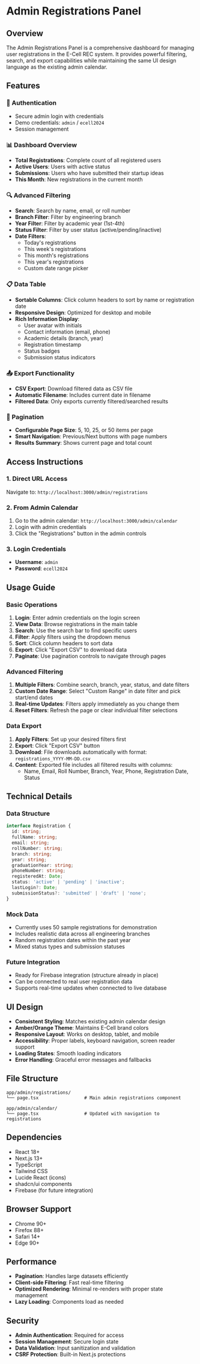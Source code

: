 # Admin Registrations Panel

## Overview
The Admin Registrations Panel is a comprehensive dashboard for managing user registrations in the E-Cell REC system. It provides powerful filtering, search, and export capabilities while maintaining the same UI design language as the existing admin calendar.

## Features

### 🔐 Authentication
- Secure admin login with credentials
- Demo credentials: `admin` / `ecell2024`
- Session management

### 📊 Dashboard Overview
- **Total Registrations**: Complete count of all registered users
- **Active Users**: Users with active status
- **Submissions**: Users who have submitted their startup ideas
- **This Month**: New registrations in the current month

### 🔍 Advanced Filtering
- **Search**: Search by name, email, or roll number
- **Branch Filter**: Filter by engineering branch
- **Year Filter**: Filter by academic year (1st-4th)
- **Status Filter**: Filter by user status (active/pending/inactive)
- **Date Filters**:
  - Today's registrations
  - This week's registrations
  - This month's registrations
  - This year's registrations
  - Custom date range picker

### 📋 Data Table
- **Sortable Columns**: Click column headers to sort by name or registration date
- **Responsive Design**: Optimized for desktop and mobile
- **Rich Information Display**:
  - User avatar with initials
  - Contact information (email, phone)
  - Academic details (branch, year)
  - Registration timestamp
  - Status badges
  - Submission status indicators

### 📤 Export Functionality
- **CSV Export**: Download filtered data as CSV file
- **Automatic Filename**: Includes current date in filename
- **Filtered Data**: Only exports currently filtered/searched results

### 📄 Pagination
- **Configurable Page Size**: 5, 10, 25, or 50 items per page
- **Smart Navigation**: Previous/Next buttons with page numbers
- **Results Summary**: Shows current page and total count

## Access Instructions

### 1. Direct URL Access
Navigate to: `http://localhost:3000/admin/registrations`

### 2. From Admin Calendar
1. Go to the admin calendar: `http://localhost:3000/admin/calendar`
2. Login with admin credentials
3. Click the "Registrations" button in the admin controls

### 3. Login Credentials
- **Username**: `admin`
- **Password**: `ecell2024`

## Usage Guide

### Basic Operations
1. **Login**: Enter admin credentials on the login screen
2. **View Data**: Browse registrations in the main table
3. **Search**: Use the search bar to find specific users
4. **Filter**: Apply filters using the dropdown menus
5. **Sort**: Click column headers to sort data
6. **Export**: Click "Export CSV" to download data
7. **Paginate**: Use pagination controls to navigate through pages

### Advanced Filtering
1. **Multiple Filters**: Combine search, branch, year, status, and date filters
2. **Custom Date Range**: Select "Custom Range" in date filter and pick start/end dates
3. **Real-time Updates**: Filters apply immediately as you change them
4. **Reset Filters**: Refresh the page or clear individual filter selections

### Data Export
1. **Apply Filters**: Set up your desired filters first
2. **Export**: Click "Export CSV" button
3. **Download**: File downloads automatically with format: `registrations_YYYY-MM-DD.csv`
4. **Content**: Exported file includes all filtered results with columns:
   - Name, Email, Roll Number, Branch, Year, Phone, Registration Date, Status

## Technical Details

### Data Structure
```typescript
interface Registration {
  id: string;
  fullName: string;
  email: string;
  rollNumber: string;
  branch: string;
  year: string;
  graduationYear: string;
  phoneNumber: string;
  registeredAt: Date;
  status: 'active' | 'pending' | 'inactive';
  lastLogin?: Date;
  submissionStatus?: 'submitted' | 'draft' | 'none';
}
```

### Mock Data
- Currently uses 50 sample registrations for demonstration
- Includes realistic data across all engineering branches
- Random registration dates within the past year
- Mixed status types and submission statuses

### Future Integration
- Ready for Firebase integration (structure already in place)
- Can be connected to real user registration data
- Supports real-time updates when connected to live database

## UI Design
- **Consistent Styling**: Matches existing admin calendar design
- **Amber/Orange Theme**: Maintains E-Cell brand colors
- **Responsive Layout**: Works on desktop, tablet, and mobile
- **Accessibility**: Proper labels, keyboard navigation, screen reader support
- **Loading States**: Smooth loading indicators
- **Error Handling**: Graceful error messages and fallbacks

## File Structure
```
app/admin/registrations/
└── page.tsx                 # Main admin registrations component

app/admin/calendar/
└── page.tsx                 # Updated with navigation to registrations
```

## Dependencies
- React 18+
- Next.js 13+
- TypeScript
- Tailwind CSS
- Lucide React (icons)
- shadcn/ui components
- Firebase (for future integration)

## Browser Support
- Chrome 90+
- Firefox 88+
- Safari 14+
- Edge 90+

## Performance
- **Pagination**: Handles large datasets efficiently
- **Client-side Filtering**: Fast real-time filtering
- **Optimized Rendering**: Minimal re-renders with proper state management
- **Lazy Loading**: Components load as needed

## Security
- **Admin Authentication**: Required for access
- **Session Management**: Secure login state
- **Data Validation**: Input sanitization and validation
- **CSRF Protection**: Built-in Next.js protections
